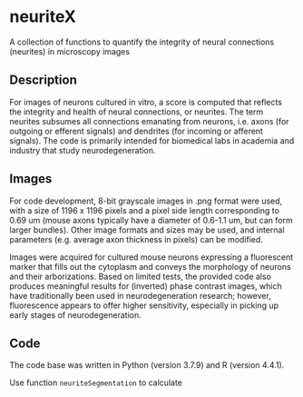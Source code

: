# neuriteX
A collection of functions to quantify the integrity of neural connections (neurites) in microscopy images

## Description
For images of neurons cultured in vitro, a score is computed that reflects the integrity and health of neural connections, or neurites. The term neurites subsumes all connections emanating from neurons, i.e. axons (for outgoing or efferent signals) and dendrites (for incoming or afferent signals). The code is primarily intended for biomedical labs in academia and industry that study neurodegeneration.

## Images
For code development, 8-bit grayscale images in .png format were used, with a size of 1196 x 1196 pixels and a pixel side length corresponding to 0.69 um (mouse axons typically have a diameter of 0.6-1.1 um, but can form larger bundles). Other image formats and sizes may be used, and internal parameters (e.g. average axon thickness in pixels) can be modified.

Images were acquired for cultured mouse neurons expressing a fluorescent marker that fills out the cytoplasm and conveys the morphology of neurons and their arborizations. Based on limited tests, the provided code also produces meaningful results for (inverted) phase contrast images, which have traditionally been used in neurodegeneration research; however, fluorescence appears to offer higher sensitivity, especially in picking up early stages of neurodegeneration.

## Code
The code base was written in Python (version 3.7.9) and R (version 4.4.1).


Use function `neuriteSegmentation` to calculate


